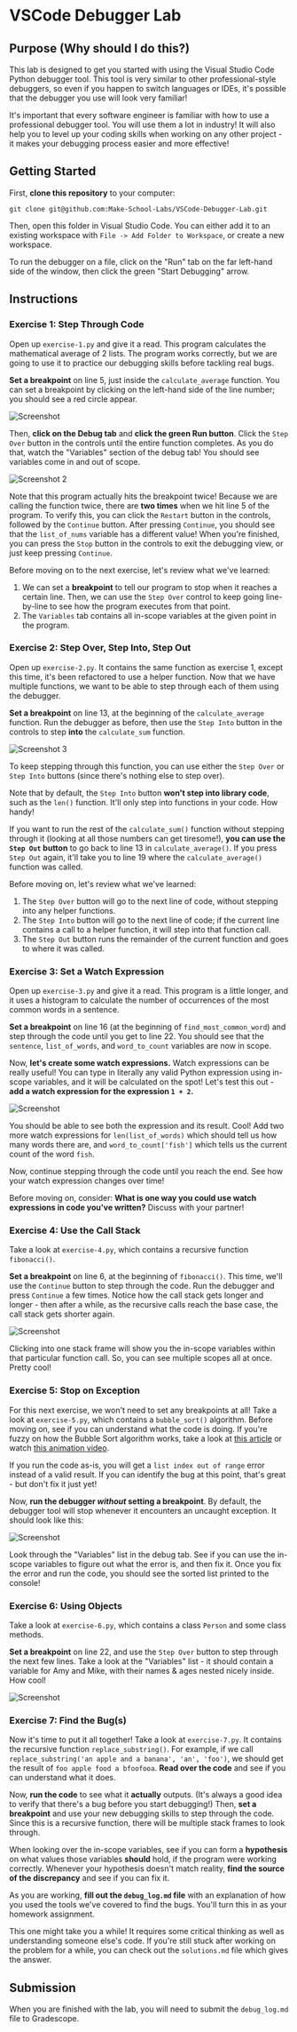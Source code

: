 # VSCode Debugger Lab

## Purpose (Why should I do this?)

This lab is designed to get you started with using the Visual Studio Code Python debugger tool. This tool is very similar to other professional-style debuggers, so even if you happen to switch languages or IDEs, it's possible that the debugger you use will look very familiar!

It's important that every software engineer is familiar with how to use a professional debugger tool. You will use them a lot in industry! It will also help you to level up your coding skills when working on any other project - it makes your debugging process easier and more effective!

## Getting Started

First, **clone this repository** to your computer:

```
git clone git@github.com:Make-School-Labs/VSCode-Debugger-Lab.git
```

Then, open this folder in Visual Studio Code. You can either add it to an existing workspace with `File -> Add Folder to Workspace`, or create a new workspace.

To run the debugger on a file, click on the "Run" tab on the far left-hand side of the window, then click the green "Start Debugging" arrow.

## Instructions

### Exercise 1: Step Through Code

Open up `exercise-1.py` and give it a read. This program calculates the mathematical average of 2 lists. The program works correctly, but we are going to use it to practice our debugging skills before tackling real bugs.

**Set a breakpoint** on line 5, just inside the `calculate_average` function. You can set a breakpoint by clicking on the left-hand side of the line number; you should see a red circle appear.

![Screenshot](assets/screenshot-1.png)

Then, **click on the Debug tab** and **click the green Run button**. Click the `Step Over` button in the controls until the entire function completes. As you do that, watch the "Variables" section of the debug tab! You should see variables come in and out of scope.

![Screenshot 2](assets/screenshot-2.png)

Note that this program actually hits the breakpoint twice! Because we are calling the function twice, there are **two times** when we hit line 5 of the program. To verify this, you can click the `Restart` button in the controls, followed by the `Continue` button. After pressing `Continue`, you should see that the `list_of_nums` variable has a different value! When you're finished, you can press the `Stop` button in the controls to exit the debugging view, or just keep pressing `Continue`.

Before moving on to the next exercise, let's review what we've learned:

1. We can set a **breakpoint** to tell our program to stop when it reaches a certain line. Then, we can use the `Step Over` control to keep going line-by-line to see how the program executes from that point.
1. The `Variables` tab contains all in-scope variables at the given point in the program.


### Exercise 2: Step Over, Step Into, Step Out

Open up `exercise-2.py`. It contains the same function as exercise 1, except this time, it's been refactored to use a helper function. Now that we have multiple functions, we want to be able to step through each of them using the debugger.

**Set a breakpoint** on line 13, at the beginning of the `calculate_average` function. Run the debugger as before, then use the `Step Into` button in the controls to step **into** the `calculate_sum` function. 

![Screenshot 3](assets/screenshot-3.png)

To keep stepping through this function, you can use either the `Step Over` or `Step Into` buttons (since there's nothing else to step over).

Note that by default, the `Step Into` button **won't step into library code**, such as the `len()` function. It'll only step into functions in your code. How handy!

If you want to run the rest of the `calculate_sum()` function without stepping through it (looking at all those numbers can get tiresome!), **you can use the `Step Out` button** to go back to line 13 in `calculate_average()`. If you press `Step Out` again, it'll take you to line 19 where the `calculate_average()` function was called.

Before moving on, let's review what we've learned:

1. The `Step Over` button will go to the next line of code, without stepping into any helper functions.
1. The `Step Into` button will go to the next line of code; if the current line contains a call to a helper function, it will step into that function call.
1. The `Step Out` button runs the remainder of the current function and goes to where it was called.

### Exercise 3: Set a Watch Expression

Open up `exercise-3.py` and give it a read. This program is a little longer, and it uses a histogram to calculate the number of occurrences of the most common words in a sentence.

**Set a breakpoint** on line 16 (at the beginning of `find_most_common_word`) and step through the code until you get to line 22. You should see that the `sentence`, `list_of_words`, and `word_to_count` variables are now in scope.

Now, **let's create some watch expressions.** Watch expressions can be really useful! You can type in literally any valid Python expression using in-scope variables, and it will be calculated on the spot! Let's test this out - **add a watch expression for the expression `1 + 2`.**

![Screenshot](assets/screenshot-4.png)

You should be able to see both the expression and its result. Cool! Add two more watch expressions for `len(list_of_words)` which should tell us how many words there are, and `word_to_count['fish']` which tells us the current count of the word `fish`.

Now, continue stepping through the code until you reach the end. See how your watch expression changes over time!

Before moving on, consider: **What is one way you could use watch expressions in code you've written?** Discuss with your partner!

### Exercise 4: Use the Call Stack

Take a look at `exercise-4.py`, which contains a recursive function `fibonacci()`.

**Set a breakpoint** on line 6, at the beginning of `fibonacci()`. This time, we'll use the `Continue` button to step through the code. Run the debugger and press `Continue` a few times. Notice how the call stack gets longer and longer - then after a while, as the recursive calls reach the base case, the call stack gets shorter again.

![Screenshot](assets/screenshot-5.png)

Clicking into one stack frame will show you the in-scope variables within that particular function call. So, you can see multiple scopes all at once. Pretty cool!

### Exercise 5: Stop on Exception

For this next exercise, we won't need to set any breakpoints at all! Take a look at `exercise-5.py`, which contains a `bubble_sort()` algorithm. Before moving on, see if you can understand what the code is doing. If you're fuzzy on how the Bubble Sort algorithm works, take a look at [this article](https://www.geeksforgeeks.org/bubble-sort/) or watch [this animation video](https://www.youtube.com/watch?v=JP5KkzdUEYI). 

If you run the code as-is, you will get a `list index out of range` error instead of a valid result. If you can identify the bug at this point, that's great - but don't fix it just yet!

Now, **run the debugger _without_ setting a breakpoint**. By default, the debugger tool will stop whenever it encounters an uncaught exception. It should look like this:

![Screenshot](assets/screenshot-6.png)

Look through the "Variables" list in the debug tab. See if you can use the in-scope variables to figure out what the error is, and then fix it. Once you fix the error and run the code, you should see the sorted list printed to the console!

### Exercise 6: Using Objects

Take a look at `exercise-6.py`, which contains a class `Person` and some class methods.

**Set a breakpoint** on line 22, and use the `Step Over` button to step through the next few lines. Take a look at the "Variables" list - it should contain a variable for Amy and Mike, with their names & ages nested nicely inside. How cool!

![Screenshot](assets/screenshot-7.png)

### Exercise 7: Find the Bug(s)

Now it's time to put it all together! Take a look at `exercise-7.py`. It contains the recursive function `replace_substring()`. For example, if we call `replace_substring('an apple and a banana', 'an', 'foo')`, we should get the result of `foo apple food a bfoofooa`. **Read over the code** and see if you can understand what it does.

Now, **run the code** to see what it **actually** outputs. (It's always a good idea to verify that there's a bug before you start debugging!) Then, **set a breakpoint** and use your new debugging skills to step through the code. Since this is a recursive function, there will be multiple stack frames to look through.

When looking over the in-scope variables, see if you can form a **hypothesis** on what values those variables **should** hold, if the program were working correctly. Whenever your hypothesis doesn't match reality, **find the source of the discrepancy** and see if you can fix it.

As you are working, **fill out the `debug_log.md` file** with an explanation of how you used the tools we've covered to find the bugs. You'll turn this in as your homework assignment.

This one might take you a while! It requires some critical thinking as well as understanding someone else's code. If you're still stuck after working on the problem for a while, you can check out the `solutions.md` file which gives the answer.

## Submission

When you are finished with the lab, you will need to submit the `debug_log.md` file to Gradescope.